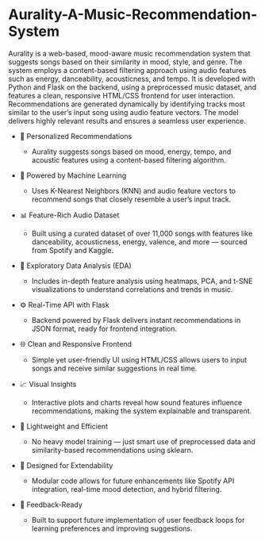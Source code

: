 # Aurality-A-Music-Recommendation-System
Aurality is a web-based, mood-aware music  recommendation system that suggests songs based on their similarity in mood, style, and  genre.  The system employs a content-based filtering approach using audio features such as 
energy, danceability, acousticness, and tempo. It is developed with Python and Flask on the 
backend, using a preprocessed music dataset, and features a clean, responsive HTML/CSS 
frontend for user interaction. Recommendations are generated dynamically by identifying 
tracks most similar to the user’s input song using audio feature vectors. The model delivers 
highly relevant results and ensures a seamless user experience. 

- 🎵 Personalized Recommendations
   - Aurality suggests songs based on mood, energy, tempo, and acoustic features using a content-based filtering algorithm.

- 🧠 Powered by Machine Learning
  - Uses K-Nearest Neighbors (KNN) and audio feature vectors to recommend 
 songs that closely resemble a user’s input track.

- 📊 Feature-Rich Audio Dataset
  - Built using a curated dataset of over 11,000 songs with features like danceability, acousticness, energy, valence, and more — sourced from Spotify and Kaggle.

- 🧪 Exploratory Data Analysis (EDA)
  - Includes in-depth feature analysis using heatmaps, PCA, and t-SNE visualizations to understand correlations and trends in music.

- ⚙️ Real-Time API with Flask
   - Backend powered by Flask delivers instant recommendations in JSON format, ready for frontend integration.

- 🌐 Clean and Responsive Frontend
   - Simple yet user-friendly UI using HTML/CSS allows users to input songs and receive similar suggestions in real time.
 
 - 📈 Visual Insights
    - Interactive plots and charts reveal how sound features influence recommendations, making the system explainable and transparent.

- 🚀 Lightweight and Efficient
    - No heavy model training — just smart use of preprocessed data and similarity-based recommendations using sklearn.

- 📡 Designed for Extendability
   - Modular code allows for future enhancements like Spotify API integration, real-time mood detection, and hybrid filtering.

- 🔁 Feedback-Ready
     - Built to support future implementation of user feedback loops for learning preferences and improving suggestions.
